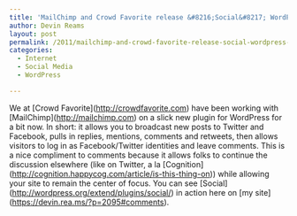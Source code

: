 ```yaml
---
title: 'MailChimp and Crowd Favorite release &#8216;Social&#8217; WordPress plugin'
author: Devin Reams
layout: post
permalink: /2011/mailchimp-and-crowd-favorite-release-social-wordpress-plugin/
categories:
  - Internet
  - Social Media
  - WordPress

---
```

We at \[Crowd Favorite\](http://crowdfavorite.com) have been working with \[MailChimp\](http://mailchimp.com) on a slick new plugin for WordPress for a bit now. In short: it allows you to broadcast new posts to Twitter and Facebook, pulls in replies, mentions, comments and retweets, then allows visitors to log in as Facebook/Twitter identities and leave comments. This is a nice compliment to comments because it allows folks to continue the discussion elsewhere (like on Twitter, a la \[Cognition\](http://cognition.happycog.com/article/is-this-thing-on)) while allowing your site to remain the center of focus. You can see \[Social\](http://wordpress.org/extend/plugins/social/) in action here on \[my site\](https://devin.rea.ms/?p=2095#comments).
